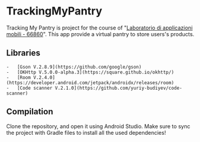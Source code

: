 # TrackingMyPantry

Tracking My Pantry is project for the course of "[Laboratorio di applicazioni mobili - 66860](https://www.unibo.it/it/didattica/insegnamenti/insegnamento/2020/367016)".
This app provide a virtual pantry to store users's products.

## Libraries

    -   [Gson V.2.8.9](https://github.com/google/gson)
    -   [OKHttp V.5.0.0-alpha.3](https://square.github.io/okhttp/)
    -   [Room V.2.4.0](https://developer.android.com/jetpack/androidx/releases/room)
    -   [Code scanner V.2.1.0](https://github.com/yuriy-budiyev/code-scanner)

## Compilation

Clone the repository, and open it using Android Studio. Make sure to sync the project with Gradle files to install all the used dependencies!